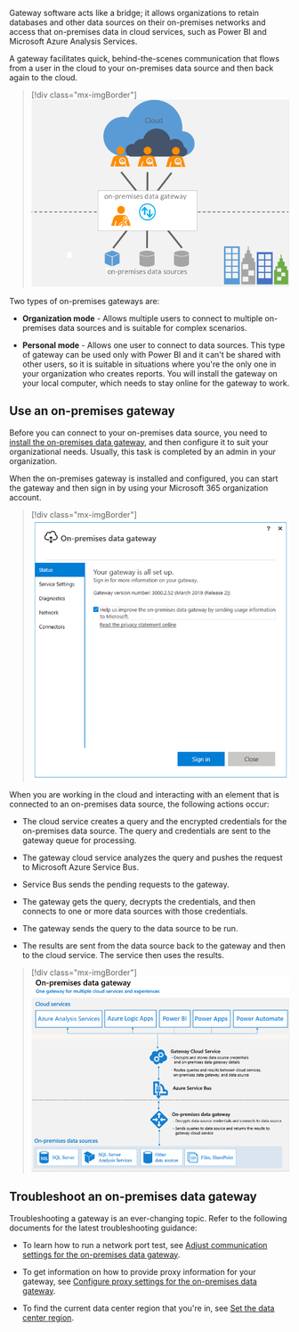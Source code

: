 Gateway software acts like a bridge; it allows organizations to retain databases and other data sources on their on-premises networks and access that on-premises data in cloud services, such as Power BI and Microsoft Azure Analysis Services.

A gateway facilitates quick, behind-the-scenes communication that flows from a user in the cloud to your on-premises data source and then back again to the cloud.

> [!div class="mx-imgBorder"]
> [![Overview of gateway](../media/4-overview-gateway-ss.png)](../media/4-overview-gateway-ss.png#lightbox)

Two types of on-premises gateways are:

-   **Organization mode** - Allows multiple users to connect to multiple on-premises data sources and is suitable for complex scenarios.

-   **Personal mode** - Allows one user to connect to data sources. This type of gateway can be used only with Power BI and it can't be shared with other users, so it is suitable in situations where you're the only one in your organization who creates reports. You will install the gateway on your local computer, which needs to stay online for the gateway to work.

## Use an on-premises gateway

Before you can connect to your on-premises data source, you need to [install the on-premises data gateway](/data-integration/gateway/service-gateway-install/?azure-portal=true), and then configure it to suit your organizational needs. Usually, this task is completed by an admin in your organization.

When the on-premises gateway is installed and configured, you can start the gateway and then sign in by using your Microsoft 365 organization account.

> [!div class="mx-imgBorder"]
> [![Sign in to gateway](../media/4-sign-in-gateway-ss.png)](../media/4-sign-in-gateway-ss.png#lightbox)

When you are working in the cloud and interacting with an element that is connected to an on-premises data source, the following actions occur:

-   The cloud service creates a query and the encrypted credentials for the on-premises data source. The query and credentials are sent to the gateway queue for processing.

-   The gateway cloud service analyzes the query and pushes the request to Microsoft Azure Service Bus.

-   Service Bus sends the pending requests to the gateway.

-   The gateway gets the query, decrypts the credentials, and then connects to one or more data sources with those credentials.

-   The gateway sends the query to the data source to be run.

-   The results are sent from the data source back to the gateway and then to the cloud service. The service then uses the results.

> [!div class="mx-imgBorder"]
> [![How gateway works](../media/4-how-gateway-works-ss.png)](../media/4-how-gateway-works-ss.png#lightbox)

## Troubleshoot an on-premises data gateway

Troubleshooting a gateway is an ever-changing topic. Refer to the following documents for the latest troubleshooting guidance:

-   To learn how to run a network port test, see [Adjust communication settings for the on-premises data gateway](/data-integration/gateway/service-gateway-communication#network-ports-test/?azure-portal=true).

-   To get information on how to provide proxy information for your gateway, see [Configure proxy settings for the on-premises data gateway](/data-integration/gateway/service-gateway-proxy/?azure-portal=true).

-   To find the current data center region that you're in, see [Set the data center region](/data-integration/gateway/service-gateway-data-region/?azure-portal=true).
